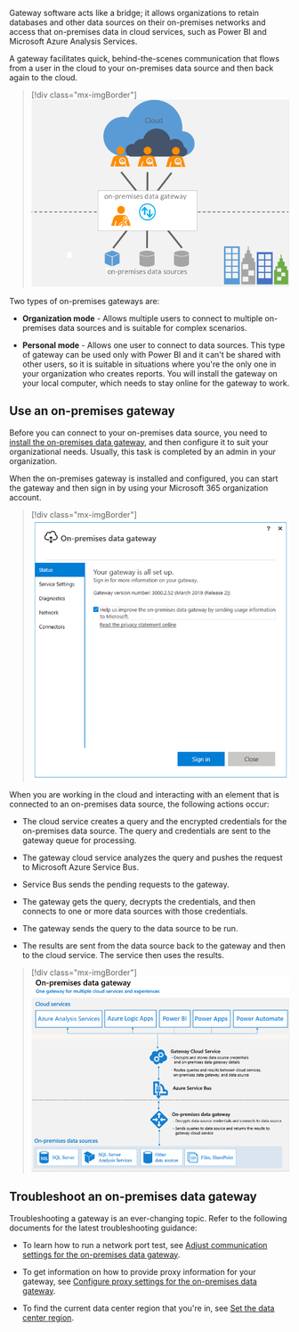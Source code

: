 Gateway software acts like a bridge; it allows organizations to retain databases and other data sources on their on-premises networks and access that on-premises data in cloud services, such as Power BI and Microsoft Azure Analysis Services.

A gateway facilitates quick, behind-the-scenes communication that flows from a user in the cloud to your on-premises data source and then back again to the cloud.

> [!div class="mx-imgBorder"]
> [![Overview of gateway](../media/4-overview-gateway-ss.png)](../media/4-overview-gateway-ss.png#lightbox)

Two types of on-premises gateways are:

-   **Organization mode** - Allows multiple users to connect to multiple on-premises data sources and is suitable for complex scenarios.

-   **Personal mode** - Allows one user to connect to data sources. This type of gateway can be used only with Power BI and it can't be shared with other users, so it is suitable in situations where you're the only one in your organization who creates reports. You will install the gateway on your local computer, which needs to stay online for the gateway to work.

## Use an on-premises gateway

Before you can connect to your on-premises data source, you need to [install the on-premises data gateway](/data-integration/gateway/service-gateway-install/?azure-portal=true), and then configure it to suit your organizational needs. Usually, this task is completed by an admin in your organization.

When the on-premises gateway is installed and configured, you can start the gateway and then sign in by using your Microsoft 365 organization account.

> [!div class="mx-imgBorder"]
> [![Sign in to gateway](../media/4-sign-in-gateway-ss.png)](../media/4-sign-in-gateway-ss.png#lightbox)

When you are working in the cloud and interacting with an element that is connected to an on-premises data source, the following actions occur:

-   The cloud service creates a query and the encrypted credentials for the on-premises data source. The query and credentials are sent to the gateway queue for processing.

-   The gateway cloud service analyzes the query and pushes the request to Microsoft Azure Service Bus.

-   Service Bus sends the pending requests to the gateway.

-   The gateway gets the query, decrypts the credentials, and then connects to one or more data sources with those credentials.

-   The gateway sends the query to the data source to be run.

-   The results are sent from the data source back to the gateway and then to the cloud service. The service then uses the results.

> [!div class="mx-imgBorder"]
> [![How gateway works](../media/4-how-gateway-works-ss.png)](../media/4-how-gateway-works-ss.png#lightbox)

## Troubleshoot an on-premises data gateway

Troubleshooting a gateway is an ever-changing topic. Refer to the following documents for the latest troubleshooting guidance:

-   To learn how to run a network port test, see [Adjust communication settings for the on-premises data gateway](/data-integration/gateway/service-gateway-communication#network-ports-test/?azure-portal=true).

-   To get information on how to provide proxy information for your gateway, see [Configure proxy settings for the on-premises data gateway](/data-integration/gateway/service-gateway-proxy/?azure-portal=true).

-   To find the current data center region that you're in, see [Set the data center region](/data-integration/gateway/service-gateway-data-region/?azure-portal=true).
